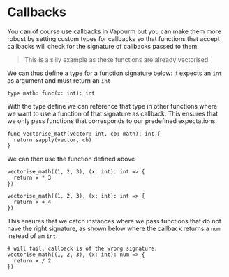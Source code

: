 # Callbacks

You can of course use callbacks in Vapourm but you can make
them more robust by setting custom types for callbacks
so that functions that accept callbacks will check for the
signature of callbacks passed to them.

> This is a silly example as these functions are already vectorised.

We can thus define a type for a function signature below:
it expects an `int` as argument and must return an `int`

```vapour
type math: func(x: int): int
```

With the type define we can reference that type in other
functions where we want to use a function of that signature
as callback.
This ensures that we only pass functions that corresponds
to our predefined expectations.

```vapour
func vectorise_math(vector: int, cb: math): int {
  return sapply(vector, cb)
}
```

We can then use the function defined above

```vapour
vectorise_math((1, 2, 3), (x: int): int => {
  return x * 3
})

vectorise_math((1, 2, 3), (x: int): int => {
  return x + 4
})
```

This ensures that we catch instances where we pass
functions that do not have the right signature,
as shown below where the callback returns a `num`
instead of an `int`.

```vapour
# will fail, callback is of the wrong signature.
vectorise_math((1, 2, 3), (x: int): num => {
  return x / 2
})
```
